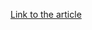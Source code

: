 [Link to the article](https://cybersecuritynews.com/hundreds-of-wordpress-websites-hacked-by-vextrio-viper-group/)
